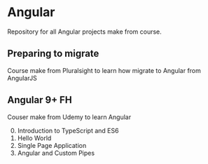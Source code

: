 # Angular
Repository for all Angular projects make from course.

## Preparing to migrate
Course make from Pluralsight to learn how migrate to Angular from AngularJS

## Angular 9+ FH
Couser make from Udemy to learn Angular

0. Introduction to TypeScript and ES6
1. Hello World
2. Single Page Application
3. Angular and Custom Pipes